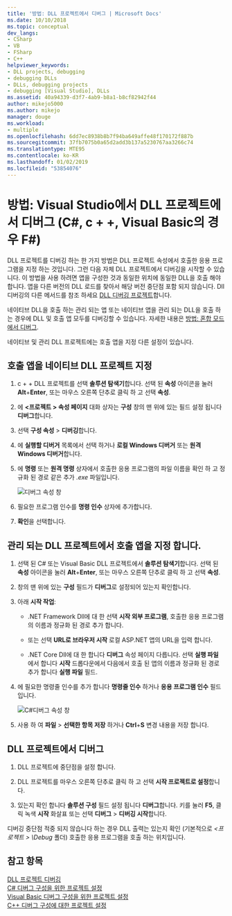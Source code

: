 ```yaml
---
title: '방법: DLL 프로젝트에서 디버그 | Microsoft Docs'
ms.date: 10/10/2018
ms.topic: conceptual
dev_langs:
- CSharp
- VB
- FSharp
- C++
helpviewer_keywords:
- DLL projects, debugging
- debugging DLLs
- DLLs, debugging projects
- debugging [Visual Studio], DLLs
ms.assetid: 40a94339-d3f7-4ab9-b8a1-b8cf82942f44
author: mikejo5000
ms.author: mikejo
manager: douge
ms.workload:
- multiple
ms.openlocfilehash: 6dd7ec8938b8b7f94ba649affe48f170172f887b
ms.sourcegitcommit: 37fb7075b0a65d2add3b137a5230767aa3266c74
ms.translationtype: MTE95
ms.contentlocale: ko-KR
ms.lasthandoff: 01/02/2019
ms.locfileid: "53854076"
---
```

# <a name="how-to-debug-from-a-dll-project-in-visual-studio-c-c-visual-basic-f"></a>방법: Visual Studio에서 DLL 프로젝트에서 디버그 (C#, c + +, Visual Basic의 경우 F#)

DLL 프로젝트를 디버깅 하는 한 가지 방법은 DLL 프로젝트 속성에서 호출한 응용 프로그램을 지정 하는 것입니다. 그런 다음 자체 DLL 프로젝트에서 디버깅을 시작할 수 있습니다. 이 방법을 사용 하려면 앱을 구성한 것과 동일한 위치에 동일한 DLL을 호출 해야 합니다. 앱을 다른 버전의 DLL 로드를 찾아서 해당 버전 중단점 포함 되지 않습니다. Dll 디버깅의 다른 메서드를 참조 하세요 [DLL 디버깅 프로젝트](../debugger/debugging-dll-projects.md)합니다.
  
네이티브 DLL을 호출 하는 관리 되는 앱 또는 네이티브 앱을 관리 되는 DLL을 호출 하는 경우에 DLL 및 호출 앱 모두를 디버깅할 수 있습니다. 자세한 내용은 [방법: 혼합 모드에서 디버그](../debugger/how-to-debug-in-mixed-mode.md).   

네이티브 및 관리 DLL 프로젝트에는 호출 앱을 지정 다른 설정이 있습니다. 

## <a name="specify-a-calling-app-in-a-native-dll-project"></a>호출 앱을 네이티브 DLL 프로젝트 지정  
  
1. c + + DLL 프로젝트를 선택 **솔루션 탐색기**합니다. 선택 된 **속성** 아이콘을 눌러 **Alt**+**Enter**, 또는 마우스 오른쪽 단추로 클릭 하 고 선택 **속성**.
   
1. 에  **\<프로젝트 > 속성 페이지** 대화 상자는 **구성** 창의 맨 위에 있는 필드 설정 됩니다 **디버그**합니다. 
   
1. 선택 **구성 속성** > **디버깅**합니다.  
   
1. 에 **실행할 디버거** 목록에서 선택 하거나 **로컬 Windows 디버거** 또는 **원격 Windows 디버거**합니다.  
   
1. 에 **명령** 또는 **원격 명령** 상자에서 호출한 응용 프로그램의 파일 이름을 확인 하 고 정규화 된 경로 같은 추가 *.exe* 파일입니다.
   
   ![디버그 속성 창](../debugger/media/dbg-debugging-properties-dll.png "디버그 속성 창")  
   
1. 필요한 프로그램 인수를 **명령 인수** 상자에 추가합니다.  
   
1. **확인**을 선택합니다.

## <a name="specify-a-calling-app-in-a-managed-dll-project"></a>관리 되는 DLL 프로젝트에서 호출 앱을 지정 합니다.  
  
1. 선택 된 C# 또는 Visual Basic DLL 프로젝트에서 **솔루션 탐색기**합니다. 선택 된 **속성** 아이콘을 눌러 **Alt**+**Enter**, 또는 마우스 오른쪽 단추로 클릭 하 고 선택 **속성**.
   
1. 창의 맨 위에 있는 **구성** 필드가 **디버그**로 설정되어 있는지 확인합니다.
   
1. 아래 **시작 작업**:
   
   - .NET Framework Dll에 대 한 선택 **시작 외부 프로그램**, 호출한 응용 프로그램의 이름과 정규화 된 경로 추가 합니다.
     
   - 또는 선택 **URL로 브라우저 시작** 로컬 ASP.NET 앱의 URL을 입력 합니다. 
   
   - .NET Core Dll에 대 한 합니다 **디버그** 속성 페이지 다릅니다. 선택 **실행 파일** 에서 합니다 **시작** 드롭다운에서 다음에서 호출 된 앱의 이름과 정규화 된 경로 추가 합니다 **실행 파일** 필드. 
   
1. 에 필요한 명령줄 인수를 추가 합니다 **명령줄 인수** 하거나 **응용 프로그램 인수** 필드입니다.
   
   ![C#디버그 속성 창](../debugger/media/dbg-debugging-properties-dll-csharp.png " C# 디버그 속성 창") 
   
1. 사용 하 여 **파일** > **선택한 항목 저장** 하거나 **Ctrl**+**S** 변경 내용을 저장 합니다.

## <a name="debug-from-the-dll-project"></a>DLL 프로젝트에서 디버그  
 
1. DLL 프로젝트에 중단점을 설정 합니다.

1. DLL 프로젝트를 마우스 오른쪽 단추로 클릭 하 고 선택 **시작 프로젝트로 설정**합니다. 

1. 있는지 확인 합니다 **솔루션 구성** 필드 설정 됩니다 **디버그**합니다. 키를 눌러 **F5**, 클릭 녹색 **시작** 화살표 또는 선택 **디버그** > **디버깅 시작**합니다.

디버깅 중단점 적중 되지 않습니다 하는 경우 DLL 출력는 있는지 확인 (기본적으로  *\<프로젝트 > \Debug* 폴더) 호출한 응용 프로그램을 호출 하는 위치입니다.
  
## <a name="see-also"></a>참고 항목  
 [DLL 프로젝트 디버깅](../debugger/debugging-dll-projects.md)   
 [C# 디버그 구성을 위한 프로젝트 설정](../debugger/project-settings-for-csharp-debug-configurations.md)   
 [Visual Basic 디버그 구성을 위한 프로젝트 설정](../debugger/project-settings-for-a-visual-basic-debug-configuration.md)   
 [C++ 디버그 구성에 대한 프로젝트 설정](../debugger/project-settings-for-a-cpp-debug-configuration.md)